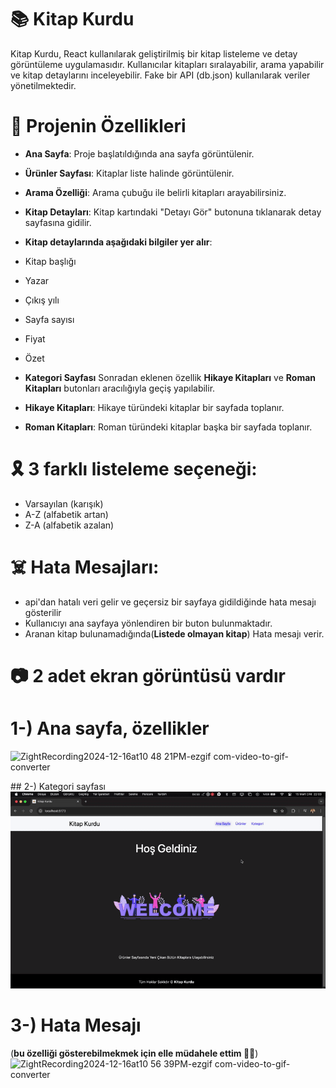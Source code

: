 # 📚 Kitap Kurdu

Kitap Kurdu, React kullanılarak geliştirilmiş bir kitap listeleme ve detay görüntüleme uygulamasıdır.
Kullanıcılar kitapları sıralayabilir, arama yapabilir ve kitap detaylarını inceleyebilir. Fake bir API (db.json) kullanılarak veriler yönetilmektedir.

# 🚀 Projenin Özellikleri

- **Ana Sayfa**: Proje başlatıldığında ana sayfa görüntülenir.
- **Ürünler Sayfası**: Kitaplar liste halinde görüntülenir.
- **Arama Özelliği**: Arama çubuğu ile belirli kitapları arayabilirsiniz.
- **Kitap Detayları**: Kitap kartındaki "Detayı Gör" butonuna tıklanarak detay sayfasına gidilir.
- **Kitap detaylarında aşağıdaki bilgiler yer alır**:
- Kitap başlığı
- Yazar
- Çıkış yılı
- Sayfa sayısı
- Fiyat
- Özet

- **Kategori Sayfası**
  Sonradan eklenen özellik **Hikaye Kitapları** ve **Roman Kitapları** butonları aracılığıyla geçiş yapılabilir.
- **Hikaye Kitapları**: Hikaye türündeki kitaplar bir sayfada toplanır.
- **Roman Kitapları**: Roman türündeki kitaplar başka bir sayfada toplanır.

# 🎗️ 3 farklı listeleme seçeneği:

- Varsayılan (karışık)
- A-Z (alfabetik artan)
- Z-A (alfabetik azalan)

# ☠️ Hata Mesajları:

- api'dan hatalı veri gelir ve geçersiz bir sayfaya gidildiğinde hata mesajı gösterilir
- Kullanıcıyı ana sayfaya yönlendiren bir buton bulunmaktadır.
- Aranan kitap bulunamadığında(**Listede olmayan kitap**) Hata mesajı verir.

# 📷 2 adet ekran görüntüsü vardır

# 1-) Ana sayfa, özellikler

![ZightRecording2024-12-16at10 48 21PM-ezgif com-video-to-gif-converter](https://github.com/user-attachments/assets/f05c7985-15fa-4586-8a18-1bd6036baf6c)

## 2-) Kategori sayfası
![Kategori](ZightRecording2025-03-15at10.03.14PM-ezgif.com-video-to-gif-converter.gif)

# 3-) Hata Mesajı

(**bu özelliği gösterebilmekmek için elle müdahele ettim 💪🏻**)
![ZightRecording2024-12-16at10 56 39PM-ezgif com-video-to-gif-converter](https://github.com/user-attachments/assets/ca5ac08c-42c4-45a6-bfbe-3a5985f4ef30)
